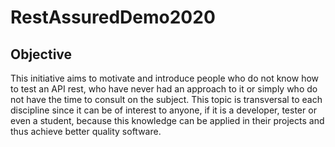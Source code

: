 # RestAssuredDemo2020

## Objective
This initiative aims to motivate and introduce people who do not know how to test an API rest, who have never had an approach to it or simply who do not have the time to consult on the subject. This topic is transversal to each discipline since it can be of interest to anyone, if it is a developer, tester or even a student, because this knowledge can be applied in their projects and thus achieve better quality software.​
